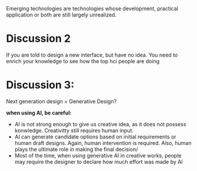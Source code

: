 Emerging technologies are technologies whose development, practical application or both are still largely unrealized.

# Discussion 2

If you are told to design a new interface, but have no idea. You need to enrich your knowledge to see how the top hci people are doing

# Discussion 3:

Next generation design = Generative Design?

**when using AI, be careful:**
- AI is not strong enough to give us creative idea, as it does not possess konwledge. Creativitty still requires human input.
- AI can generate candidate options based on initial requirements or human draft designs. Again, human intervention is required. Also, human plays the ultimate role in making the final decision/
- Most of the time, when using generative AI in creative works, people may require the designer to declare how much effort was made by AI